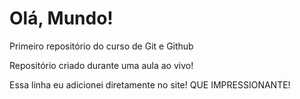 # Olá, Mundo!
 Primeiro repositório do curso de Git e Github

 Repositório criado durante uma aula ao vivo!

Essa linha eu adicionei diretamente no site! QUE IMPRESSIONANTE!
